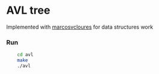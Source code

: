 # AVL tree

Implemented with [marcosvcloures] for data structures work

### Run
```sh
    cd avl
    make
    ./avl
```
[marcosvcloures]: <https://github.com/marcosvcloures>
